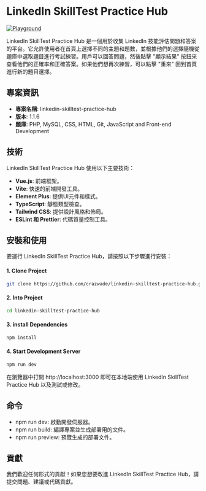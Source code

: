 # LinkedIn SkillTest Practice Hub

[![Playground](https://img.shields.io/badge/resources-playground-orange)](https://github.com/Ebazhanov/linkedin-skill-assessments-quizzes/tree/main)

LinkedIn SkillTest Practice Hub 是一個用於收集 LinkedIn 技能評估問題和答案的平台。它允許使用者在首頁上選擇不同的主題和題數，並根據他們的選擇隨機從題庫中選取題目進行考試練習。用戶可以回答問題，然後點擊 "顯示結果" 按鈕來查看他們的正確率和正確答案。如果他們想再次練習，可以點擊 "重來" 回到首頁進行新的題目選擇。

## 專案資訊

- **專案名稱**: linkedin-skilltest-practice-hub
- **版本**: 1.1.6
- **題庫**: PHP, MySQL, CSS, HTML, Git, JavaScript and Front-end Development

## 技術

LinkedIn SkillTest Practice Hub 使用以下主要技術：

- **Vue.js**: 前端框架。
- **Vite**: 快速的前端開發工具。
- **Element Plus**: 提供UI元件和樣式。
- **TypeScript**: 靜態類型檢查。
- **Tailwind CSS**: 提供設計風格和佈局。
- **ESLint 和 Prettier**: 代碼質量控制工具。

## 安裝和使用

要運行 LinkedIn SkillTest Practice Hub，請按照以下步驟進行安裝：

#### 1. Clone Project
```bash
git clone https://github.com/crazwade/linkedin-skilltest-practice-hub.git
```

#### 2. Into Project
```bash
cd linkedin-skilltest-practice-hub
```

#### 3. install Dependencies
```bash
npm install
```

#### 4. Start Development Server
```bash
npm run dev
```

在瀏覽器中打開 http://localhost:3000 即可在本地端使用 LinkedIn SkillTest Practice Hub 以及測試或修改。

## 命令

- npm run dev: 啟動開發伺服器。
- npm run build: 編譯專案並生成部署用的文件。
- npm run preview: 預覽生成的部署文件。

## 貢獻

我們歡迎任何形式的貢獻！如果您想要改進 LinkedIn SkillTest Practice Hub，請提交問題、建議或代碼貢獻。
